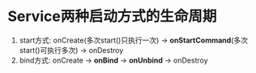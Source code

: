 # Service两种启动方式的生命周期
1. start方式: onCreate(多次start()只执行一次) -> **onStartCommand**(多次start()可执行多次) -> onDestroy
2. bind方式: onCreate -> **onBind** -> **onUnbind** -> onDestroy
